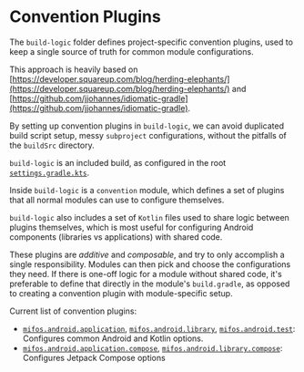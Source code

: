 # Convention Plugins

The `build-logic` folder defines project-specific convention plugins, used to keep a single
source of truth for common module configurations.

This approach is heavily based on
[https://developer.squareup.com/blog/herding-elephants/](https://developer.squareup.com/blog/herding-elephants/)
and
[https://github.com/jjohannes/idiomatic-gradle](https://github.com/jjohannes/idiomatic-gradle).

By setting up convention plugins in `build-logic`, we can avoid duplicated build script setup,
messy `subproject` configurations, without the pitfalls of the `buildSrc` directory.

`build-logic` is an included build, as configured in the root
[`settings.gradle.kts`](../settings.gradle.kts).

Inside `build-logic` is a `convention` module, which defines a set of plugins that all normal
modules can use to configure themselves.

`build-logic` also includes a set of `Kotlin` files used to share logic between plugins themselves,
which is most useful for configuring Android components (libraries vs applications) with shared
code.

These plugins are *additive* and *composable*, and try to only accomplish a single responsibility.
Modules can then pick and choose the configurations they need.
If there is one-off logic for a module without shared code, it's preferable to define that directly
in the module's `build.gradle`, as opposed to creating a convention plugin with module-specific
setup.

Current list of convention plugins:

- [`mifos.android.application`](convention/src/main/kotlin/AndroidApplicationConventionPlugin.kt),
  [`mifos.android.library`](convention/src/main/kotlin/AndroidLibraryConventionPlugin.kt),
  [`mifos.android.test`](convention/src/main/kotlin/AndroidTestConventionPlugin.kt):
  Configures common Android and Kotlin options.
- [`mifos.android.application.compose`](convention/src/main/kotlin/AndroidApplicationComposeConventionPlugin.kt),
  [`mifos.android.library.compose`](convention/src/main/kotlin/AndroidLibraryComposeConventionPlugin.kt):
  Configures Jetpack Compose options
